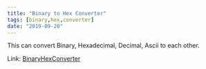 ```yaml
---
title: "Binary to Hex Converter"
tags: [binary,hex,converter]
date: "2019-09-20"
---
```


This can convert Binary, Hexadecimal, Decimal, Ascii to each other.

Link: [BinaryHexConverter](https://binaryhexconverter.com)

